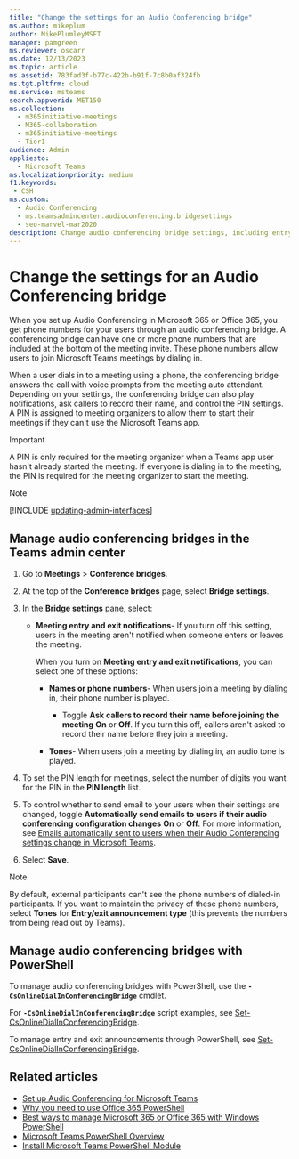 ```yaml
---
title: "Change the settings for an Audio Conferencing bridge"
ms.author: mikeplum
author: MikePlumleyMSFT
manager: pamgreen
ms.reviewer: oscarr
ms.date: 12/13/2023
ms.topic: article
ms.assetid: 783fad3f-b77c-422b-b91f-7c8b0af324fb
ms.tgt.pltfrm: cloud
ms.service: msteams
search.appverid: MET150
ms.collection: 
  - m365initiative-meetings
  - M365-collaboration
  - m365initiative-meetings
  - Tier1
audience: Admin
appliesto: 
  - Microsoft Teams
ms.localizationpriority: medium
f1.keywords:
 - CSH
ms.custom: 
  - Audio Conferencing
  - ms.teamsadmincenter.audioconferencing.bridgesettings
  - seo-marvel-mar2020
description: Change audio conferencing bridge settings, including entry and exit notifications, play names or phone numbers, tones, and prompt callers to record their name.
---
```


# Change the settings for an Audio Conferencing bridge

When you set up Audio Conferencing in Microsoft 365 or Office 365, you get phone numbers for your users through an audio conferencing bridge. A conferencing bridge can have one or more phone numbers that are included at the bottom of the meeting invite. These phone numbers allow users to join Microsoft Teams meetings by dialing in.

When a user dials in to a meeting using a phone, the conferencing bridge answers the call with voice prompts from the meeting auto attendant. Depending on your settings, the conferencing bridge can also play notifications, ask callers to record their name, and control the PIN settings. A PIN is assigned to meeting organizers to allow them to start their meetings if they can't use the Microsoft Teams app.

  > [!IMPORTANT]
  > A PIN is only required for the meeting organizer when a Teams app user hasn't already started the meeting. If everyone is dialing in to the meeting, the PIN is required for the meeting organizer to start the meeting.

> [!NOTE]
> [!INCLUDE [updating-admin-interfaces](includes/updating-admin-interfaces.md)]

## Manage audio conferencing bridges in the Teams admin center

1. Go to **Meetings** > **Conference bridges**.

2. At the top of the **Conference bridges** page, select **Bridge settings**.

3. In the **Bridge settings** pane, select:
   - **Meeting entry and exit notifications**- If you turn off this setting, users in the meeting aren't notified when someone enters or leaves the meeting.

     When you turn on **Meeting entry and exit notifications**, you can select one of these options:

     - **Names or phone numbers**- When users join a meeting by dialing in, their phone number is played.
       - Toggle **Ask callers to record their name before joining the meeting** **On** or **Off**. If you turn this off, callers aren't asked to record their name before they join a meeting.

     - **Tones**- When users join a meeting by dialing in, an audio tone is played.

4. To set the PIN length for meetings, select the number of digits you want for the PIN in the **PIN length** list.

5. To control whether to send email to your users when their settings are changed, toggle **Automatically send emails to users if their audio conferencing configuration changes** **On** or **Off**.
    For more information, see [Emails automatically sent to users when their Audio Conferencing settings change in Microsoft Teams](emails-sent-to-users-when-their-settings-change-in-teams.md).

6. Select **Save**.

 > [!NOTE]
   > By default, external participants can't see the phone numbers of dialed-in participants. If you want to maintain the privacy of these phone numbers, select **Tones** for **Entry/exit announcement type** (this prevents the numbers from being read out by Teams).

## Manage audio conferencing bridges with PowerShell

To manage audio conferencing bridges with PowerShell, use the **`-CsOnlineDialInConferencingBridge`** cmdlet.

For **`-CsOnlineDialInConferencingBridge`** script examples, see [Set-CsOnlineDialInConferencingBridge](/powershell/module/teams/Set-CsOnlineDialInConferencingBridge).

To manage entry and exit announcements through PowerShell, see [Set-CsOnlineDialInConferencingBridge](/powershell/module/teams/Set-csonlinedialinconferencingtenantsettings).

## Related articles

- [Set up Audio Conferencing for Microsoft Teams](set-up-audio-conferencing-in-teams.md)
- [Why you need to use Office 365 PowerShell](/microsoft-365/enterprise/why-you-need-to-use-microsoft-365-powershell)
- [Best ways to manage Microsoft 365 or Office 365 with Windows PowerShell](/previous-versions//dn568025(v=technet.10))
- [Microsoft Teams PowerShell Overview](teams-powershell-overview.md)
- [Install Microsoft Teams PowerShell Module](teams-powershell-install.md)
